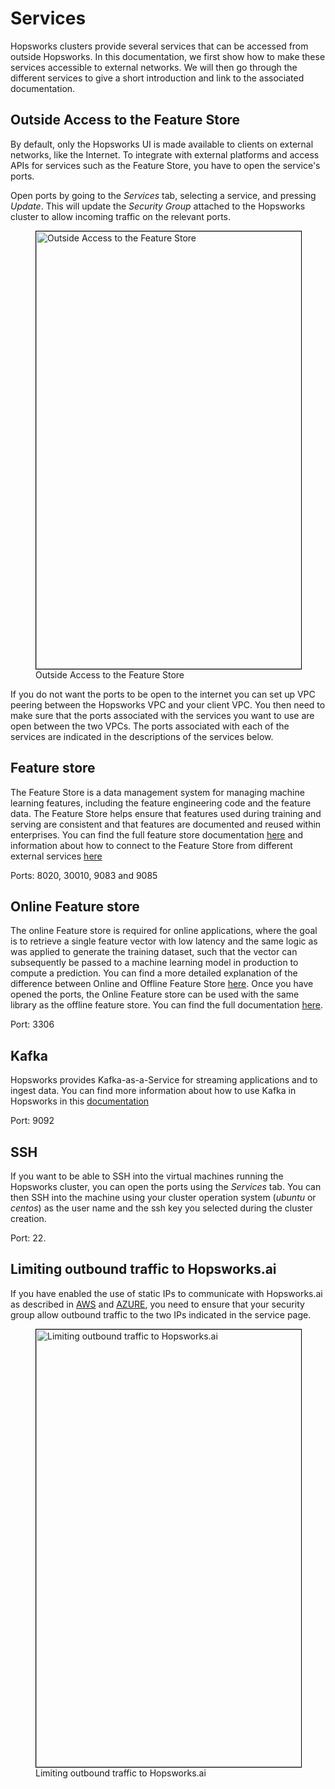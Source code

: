 # Services
Hopsworks clusters provide several services that can be accessed from outside Hopsworks. In this documentation, we first show how to make these services accessible to external networks. We will then go through the different services to give a short introduction and link to the associated documentation.

## Outside Access to the Feature Store
By default, only the Hopsworks UI is made available to clients on external networks, like the Internet.
To integrate with external platforms and access APIs for services such as the Feature Store, you have to open the service's ports.

Open ports by going to the *Services* tab, selecting a service, and pressing *Update*. This will update the *Security Group* attached to the Hopsworks cluster to allow incoming traffic on the relevant ports.

<p align="center">
  <figure>
    <a  href="../../../assets/images/setup_installation/managed/common/open-ports.png">
      <img style="border: 1px solid #000;width:700px" src="../../../assets/images/setup_installation/managed/common/open-ports.png" alt="Outside Access to the Feature Store">
    </a>
    <figcaption>Outside Access to the Feature Store</figcaption>
  </figure>
</p>

If you do not want the ports to be open to the internet you can set up VPC peering between the Hopsworks VPC and your client VPC. You then need to make sure that the ports associated with the services you want to use are open between the two VPCs. The ports associated with each of the services are indicated in the descriptions of the services below.

## Feature store
The Feature Store is a data management system for managing machine learning features, including the feature engineering code and the feature data. The Feature Store helps ensure that features used during training and serving are consistent and that features are documented and reused within enterprises. You can find the full feature store documentation [here](https://docs.hopsworks.ai/feature-store-api/latest) and information about how to connect to the Feature Store from different external services [here](https://docs.hopsworks.ai/feature-store-api/latest/setup/)

Ports: 8020, 30010, 9083 and 9085

## Online Feature store
The online Feature store is required for online applications, where the goal is to retrieve a single feature vector with low latency and the same logic as was applied to generate the training dataset, such that the vector can subsequently be passed to a machine learning model in production to compute a prediction. You can find a more detailed explanation of the difference between Online and Offline Feature Store [here](https://docs.hopsworks.ai/feature-store-api/latest/overview/#offline-vs-online-feature-store). Once you have opened the ports, the Online Feature store can be used with the same library as the offline feature store. You can find the full documentation [here](https://docs.hopsworks.ai/feature-store-api/latest).

Port: 3306

## Kafka
Hopsworks provides Kafka-as-a-Service for streaming applications and to ingest data. You can find more information about how to use Kafka in Hopsworks in this [documentation](https://hopsworks.readthedocs.io/en/stable/user_guide/hopsworks/kafka.html)

Port: 9092

## SSH
If you want to be able to SSH into the virtual machines running the Hopsworks cluster, you can open the ports using the *Services* tab. You can then SSH into the machine using your cluster operation system (*ubuntu* or *centos*) as the user name and the ssh key you selected during the cluster creation.

Port: 22.

## Limiting outbound traffic to Hopsworks.ai

If you have enabled the use of static IPs to communicate with Hopsworks.ai as described in [AWS](../../../aws/cluster_creation/#limiting-outbound-traffic-to-hopsworksai) and [AZURE](../../../azure/cluster_creation/#limiting-outbound-traffic-to-hopsworksai), you need to ensure that your security group allow outbound traffic to the two IPs indicated in the service page.

<p align="center">
  <figure>
    <a  href="../../../assets/images/setup_installation/managed/common/limit-outbound-traffic-hopsworksai.png">
      <img style="border: 1px solid #000;width:700px" src="../../../assets/images/setup_installation/managed/common/limit-outbound-traffic-hopsworksai.png" alt="Limiting outbound traffic to Hopsworks.ai">
    </a>
    <figcaption>Limiting outbound traffic to Hopsworks.ai</figcaption>
  </figure>
</p>
